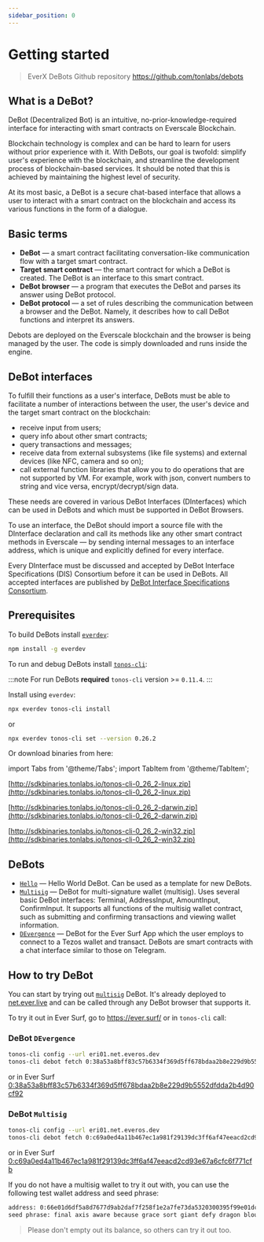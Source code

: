 ```yaml
---
sidebar_position: 0
---
```


# Getting started

> EverX DeBots Github repository https://github.com/tonlabs/debots

## What is a DeBot?

DeBot (Decentralized Bot) is an intuitive, no-prior-knowledge-required interface for interacting with smart contracts on Everscale Blockchain.

Blockchain technology is complex and can be hard to learn for users without prior experience with it. With DeBots, our goal is twofold: simplify user's experience with the  blockchain, and streamline the development process of blockchain-based services. It should be noted that this is achieved by maintaining the highest level of security. 

At its most basic, a DeBot is a secure chat-based interface that allows a user to interact with a smart contract on the blockchain and access its various functions in the form of a dialogue.

## Basic terms

- **DeBot** — a smart contract facilitating conversation-like communication flow with a target smart contract.
- **Target smart contract** — the smart contract for which a DeBot is created. The DeBot is an interface to this smart contract.
- **DeBot browser** — a program that executes the DeBot and parses its answer using DeBot protocol.
- **DeBot protocol** — a set of rules describing the communication between a browser and the DeBot. Namely, it describes how to call DeBot functions and interpret its answers.

Debots are deployed on the Everscale blockchain and the browser is being managed by the user. The code is simply downloaded and runs inside the engine.

## DeBot interfaces

To fulfill their functions as a user's interface, DeBots must be able to facilitate a number of interactions between the user, the user's device and the target smart contract on the blockchain:

- receive input from users;
- query info about other smart contracts;
- query transactions and messages;
- receive data from external subsystems (like file systems) and external devices (like NFC, camera and so on);
- call external function libraries that allow you to do operations that are not supported by VM. For example, work with json, convert numbers to string and vice versa, encrypt/decrypt/sign data.

These needs are covered in various DeBot Interfaces (DInterfaces) which can be used in DeBots and which must be supported in DeBot Browsers.

To use an interface, the DeBot should import a source file with the DInterface declaration and call its methods like any other smart contract methods in Everscale — by sending internal messages to an interface address, which is unique and explicitly defined for every interface.

Every DInterface must be discussed and accepted by DeBot Interface Specifications (DIS) Consortium before it can be used in DeBots. All accepted interfaces are published by [DeBot Interface Specifications Consortium](../../learn/everscale-overview/decentralization/debot-consortium.md).

## Prerequisites

To build DeBots install [`everdev`](https://github.com/tonlabs/everdev):

```bash
npm install -g everdev
```

To run and debug DeBots install [`tonos-cli`](https://github.com/tonlabs/tonos-cli):

:::note
For run DeBots **required** `tonos-cli` version >= `0.11.4`.
:::

Install using `everdev`:

```bash
npx everdev tonos-cli install
```

or

```bash
npx everdev tonos-cli set --version 0.26.2
```

Or download binaries from here:

import Tabs from '@theme/Tabs';
import TabItem from '@theme/TabItem';

<Tabs>
  <TabItem value="linux" label="Linux" default>

[http://sdkbinaries.tonlabs.io/tonos-cli-0_26_2-linux.zip](http://sdkbinaries.tonlabs.io/tonos-cli-0_26_2-linux.zip)
  </TabItem>
  <TabItem value="macos" label="MacOS">

[http://sdkbinaries.tonlabs.io/tonos-cli-0_26_2-darwin.zip](http://sdkbinaries.tonlabs.io/tonos-cli-0_26_2-darwin.zip)
  </TabItem>
  <TabItem value="windows" label="Windows">

[http://sdkbinaries.tonlabs.io/tonos-cli-0_26_2-win32.zip](http://sdkbinaries.tonlabs.io/tonos-cli-0_26_2-win32.zip)
  </TabItem>
</Tabs>

## DeBots

- [`Hello`](https://github.com/tonlabs/debots/tree/main/helloworld) — Hello World DeBot. Can be used as a template for new DeBots.
- [`Multisig`](https://github.com/tonlabs/debots/tree/main/multisig) — DeBot for multi-signature wallet (multisig). Uses several basic DeBot interfaces: Terminal, AddressInput, AmountInput, ConfirmInput. It supports all functions of the multisig wallet contract, such as submitting and confirming transactions and viewing wallet information.
- [`DEvergence`](https://github.com/everscale-contest/hackathon2022-tezos-DEvergence) — DeBot for the Ever Surf App which the user employs to connect to a Tezos wallet and transact. DeBots are smart contracts with a chat interface similar to those on Telegram.

## How to try DeBot

You can start by trying out [`multisig`](https://github.com/tonlabs/debots/tree/main/multisig) DeBot. It's already deployed to [net.ever.live](https://net.ever.live/) and can be called through any DeBot browser that supports it.

To try it out in Ever Surf, go to https://ever.surf/ or in `tonos-cli` call:

### DeBot `DEvergence`

```bash
tonos-cli config --url eri01.net.everos.dev
tonos-cli debot fetch 0:38a53a8bff83c57b6334f369d5ff678bdaa2b8e229d9b5552dfdda2b4d90cf92
```

or in Ever Surf [0:38a53a8bff83c57b6334f369d5ff678bdaa2b8e229d9b5552dfdda2b4d90cf92](https://uri.ever.surf/debot/0:38a53a8bff83c57b6334f369d5ff678bdaa2b8e229d9b5552dfdda2b4d90cf92?net=devnet)

### DeBot `Multisig`

```bash
tonos-cli config --url eri01.net.everos.dev
tonos-cli debot fetch 0:c69a0ed4a11b467ec1a981f29139dc3ff6af47eeacd2cd93e67a6cfc6f771cfb
```

or in Ever Surf [0:c69a0ed4a11b467ec1a981f29139dc3ff6af47eeacd2cd93e67a6cfc6f771cfb](https://uri.ever.surf/debot/0:c69a0ed4a11b467ec1a981f29139dc3ff6af47eeacd2cd93e67a6cfc6f771cfb?net=devnet)

If you do not have a multisig wallet to try it out with, you can use the following test wallet address and seed phrase:

```bash
address: 0:66e01d6df5a8d7677d9ab2daf7f258f1e2a7fe73da5320300395f99e01dc3b5f
seed phrase: final axis aware because grace sort giant defy dragon blouse motor virus
```

> Please don't empty out its balance, so others can try it out too.
